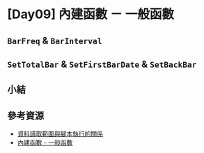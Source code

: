 # [Day09] 內建函數 － 一般函數

## `BarFreq` & `BarInterval`

## `SetTotalBar` & `SetFirstBarDate` & `SetBackBar`

## 小結

## 參考資源

- [資料讀取範圍與腳本執行的關係](http://www.xq.com.tw/lesson/xspractice/%E8%B3%87%E6%96%99%E8%AE%80%E5%8F%96%E7%AF%84%E5%9C%8D%E8%88%87%E8%85%B3%E6%9C%AC%E5%9F%B7%E8%A1%8C%E7%9A%84%E9%97%9C%E4%BF%82/)
- [內建函數 - 一般函數](https://xshelp.xq.com.tw/XSHelp/lists?a=GENERALFUNC)
